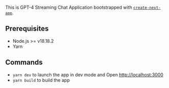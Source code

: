 This is GPT-4 Streaming Chat Application bootstrapped with [`create-next-app`](https://github.com/vercel/next.js/tree/canary/packages/create-next-app).

## Prerequisites

- Node.js >= v18.18.2
- Yarn

## Commands

- `yarn dev` to launch the app in dev mode and Open [http://localhost:3000](http://localhost:3000)
- `yarn build` to build the app
